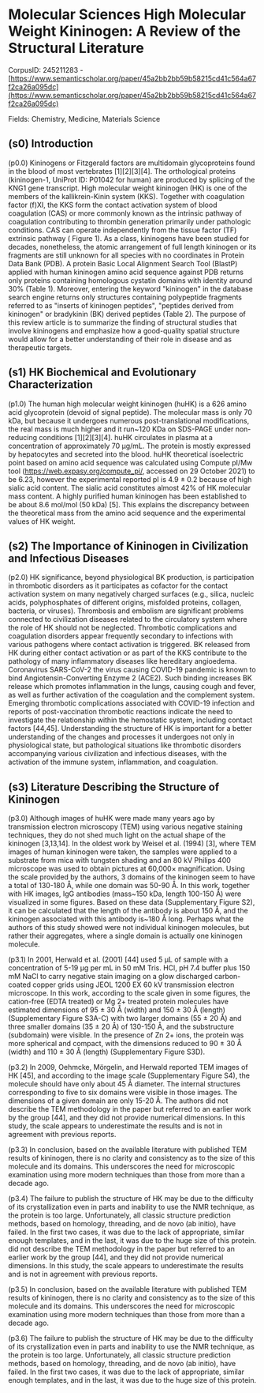 # Molecular Sciences High Molecular Weight Kininogen: A Review of the Structural Literature

CorpusID: 245211283 - [https://www.semanticscholar.org/paper/45a2bb2bb59b58215cd41c564a67f2ca26a095dc](https://www.semanticscholar.org/paper/45a2bb2bb59b58215cd41c564a67f2ca26a095dc)

Fields: Chemistry, Medicine, Materials Science

## (s0) Introduction
(p0.0) Kininogens or Fitzgerald factors are multidomain glycoproteins found in the blood of most vertebrates [1][2][3][4]. The orthological proteins (kininogen-1, UniProt ID: P01042 for human) are produced by splicing of the KNG1 gene transcript. High molecular weight kininogen (HK) is one of the members of the kallikrein-Kinin system (KKS). Together with coagulation factor (f)XI, the KKS form the contact activation system of blood coagulation (CAS) or more commonly known as the intrinsic pathway of coagulation contributing to thrombin generation primarily under pathologic conditions. CAS can operate independently from the tissue factor (TF) extrinsic pathway ( Figure 1). As a class, kininogens have been studied for decades, nonetheless, the atomic arrangement of full length kininogen or its fragments are still unknown for all species with no coordinates in Protein Data Bank (PDB). A protein Basic Local Alignment Search Tool (BlastP) applied with human kininogen amino acid sequence against PDB returns only proteins containing homologous cystatin domains with identity around 30% (Table 1).  Moreover, entering the keyword "kininogen" in the database search engine returns only structures containing polypeptide fragments referred to as "inserts of kininogen peptides", "peptides derived from kininogen" or bradykinin (BK) derived peptides (Table 2). The purpose of this review article is to summarize the finding of structural studies that involve kininogens and emphasize how a good-quality spatial structure would allow for a better understanding of their role in disease and as therapeutic targets.
## (s1) HK Biochemical and Evolutionary Characterization
(p1.0) The human high molecular weight kininogen (huHK) is a 626 amino acid glycoprotein (devoid of signal peptide). The molecular mass is only 70 kDa, but because it undergoes numerous post-translational modifications, the real mass is much higher and it run~120 KDa on SDS-PAGE under non-reducing conditions [1][2][3][4]. huHK circulates in plasma at a concentration of approximately 70 µg/mL. The protein is mostly expressed by hepatocytes and secreted into the blood. huHK theoretical isoelectric point based on amino acid sequence was calculated using Compute pI/Mw tool (https://web.expasy.org/compute_pi/, accessed on 29 October 2021) to be 6.23, however the experimental reported pI is 4.9 ± 0.2 because of high sialic acid content. The sialic acid constitutes almost 42% of HK molecular mass content. A highly purified human kininogen has been established to be about 8.6 mol/mol (50 kDa) [5]. This explains the discrepancy between the theoretical mass from the amino acid sequence and the experimental values of HK weight.
## (s2) The Importance of Kininogen in Civilization and Infectious Diseases
(p2.0) HK significance, beyond physiological BK production, is participation in thrombotic disorders as it participates as cofactor for the contact activation system on many negatively charged surfaces (e.g., silica, nucleic acids, polyphosphates of different origins, misfolded proteins, collagen, bacteria, or viruses). Thrombosis and embolism are significant problems connected to civilization diseases related to the circulatory system where the role of HK should not be neglected. Thrombotic complications and coagulation disorders appear frequently secondary to infections with various pathogens where contact activation is triggered. BK released from HK during either contact activation or as part of the KKS contribute to the pathology of many inflammatory diseases like hereditary angioedema. Coronavirus SARS-CoV-2 the virus causing COVID-19 pandemic is known to bind Angiotensin-Converting Enzyme 2 (ACE2). Such binding increases BK release which promotes inflammation in the lungs, causing cough and fever, as well as further activation of the coagulation and the complement system. Emerging thrombotic complications associated with COVID-19 infection and reports of post-vaccination thrombotic reactions indicate the need to investigate the relationship within the hemostatic system, including contact factors [44,45]. Understanding the structure of HK is important for a better understanding of the changes and processes it undergoes not only in physiological state, but pathological situations like thrombotic disorders accompanying various civilization and infectious diseases, with the activation of the immune system, inflammation, and coagulation.
## (s3) Literature Describing the Structure of Kininogen
(p3.0) Although images of huHK were made many years ago by transmission electron microscopy (TEM) using various negative staining techniques, they do not shed much light on the actual shape of the kininogen [3,13,14]. In the oldest work by Weisel et al. (1994) [3], where TEM images of human kininogen were taken, the samples were applied to a substrate from mica with tungsten shading and an 80 kV Philips 400 microscope was used to obtain pictures at 60,000× magnification. Using the scale provided by the authors, 3 domains of the kininogen seem to have a total of 130-180 Å, while one domain was 50-90 Å. In this work, together with HK images, IgG antibodies (mass~150 kDa, length 100-150 Å) were visualized in some figures. Based on these data (Supplementary Figure S2), it can be calculated that the length of the antibody is about 150 Å, and the kininogen associated with this antibody is~180 Å long. Perhaps what the authors of this study showed were not individual kininogen molecules, but rather their aggregates, where a single domain is actually one kininogen molecule.

(p3.1) In 2001, Herwald et al. (2001) [44] used 5 µL of sample with a concentration of 5-19 µg per mL in 50 mM Tris. HCl, pH 7.4 buffer plus 150 mM NaCl to carry negative stain imaging on a glow discharged carbon-coated copper grids using JEOL 1200 EX 60 kV transmission electron microscope. In this work, according to the scale given in some figures, the cation-free (EDTA treated) or Mg 2+ treated protein molecules have estimated dimensions of 95 ± 30 Å (width) and 150 ± 30 Å (length) (Supplementary Figure S3A-C) with two larger domains (55 ± 20 Å) and three smaller domains (35 ± 20 Å) of 130-150 Å, and the substructure (subdomain) were visible. In the presence of Zn 2+ ions, the protein was more spherical and compact, with the dimensions reduced to 90 ± 30 Å (width) and 110 ± 30 Å (length) (Supplementary Figure S3D).

(p3.2) In 2009, Oehmcke, Mörgelin, and Herwald reported TEM images of HK [45], and according to the image scale (Supplementary Figure S4), the molecule should have only about 45 Å diameter. The internal structures corresponding to five to six domains were visible in those images. The dimensions of a given domain are only 15-20 Å. The authors did not describe the TEM methodology in the paper but referred to an earlier work by the group [44], and they did not provide numerical dimensions. In this study, the scale appears to underestimate the results and is not in agreement with previous reports.

(p3.3) In conclusion, based on the available literature with published TEM results of kininogen, there is no clarity and consistency as to the size of this molecule and its domains. This underscores the need for microscopic examination using more modern techniques than those from more than a decade ago.

(p3.4) The failure to publish the structure of HK may be due to the difficulty of its crystallization even in parts and inability to use the NMR technique, as the protein is too large. Unfortunately, all classic structure prediction methods, based on homology, threading, and de novo (ab initio), have failed. In the first two cases, it was due to the lack of appropriate, similar enough templates, and in the last, it was due to the huge size of this protein. did not describe the TEM methodology in the paper but referred to an earlier work by the group [44], and they did not provide numerical dimensions. In this study, the scale appears to underestimate the results and is not in agreement with previous reports.

(p3.5) In conclusion, based on the available literature with published TEM results of kininogen, there is no clarity and consistency as to the size of this molecule and its domains. This underscores the need for microscopic examination using more modern techniques than those from more than a decade ago.

(p3.6) The failure to publish the structure of HK may be due to the difficulty of its crystallization even in parts and inability to use the NMR technique, as the protein is too large. Unfortunately, all classic structure prediction methods, based on homology, threading, and de novo (ab initio), have failed. In the first two cases, it was due to the lack of appropriate, similar enough templates, and in the last, it was due to the huge size of this protein.
